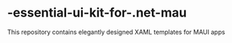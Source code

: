 # -essential-ui-kit-for-.net-mau
This repository contains elegantly designed XAML templates for MAUI apps
